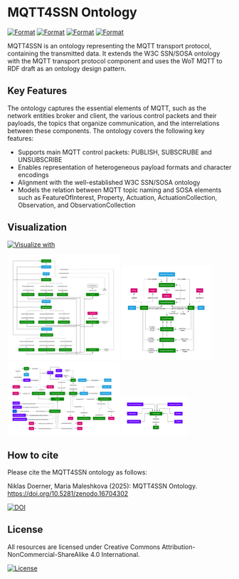 # MQTT4SSN Ontology

[![Format](https://img.shields.io/badge/Format-JSON_LD-blue.svg)](https://doernern.github.io/MQTT4SSNOntology/documentation/ontology.jsonld) [![Format](https://img.shields.io/badge/Format-RDF/XML-blue.svg)](https://doernern.github.io/MQTT4SSNOntology/documentation/ontology.owl) [![Format](https://img.shields.io/badge/Format-N_Triples-blue.svg)](https://doernern.github.io/MQTT4SSNOntology/documentation/ontology.nt) [![Format](https://img.shields.io/badge/Format-TTL-blue.svg)](https://doernern.github.io/MQTT4SSNOntology/documentation/ontology.ttl)

MQTT4SSN is an ontology representing the MQTT transport protocol, containing the transmitted data. It extends the W3C SSN/SOSA ontology with the MQTT transport protocol component and uses the WoT MQTT to RDF draft as an ontology design pattern.

## Key Features

The ontology captures the essential elements of MQTT, such as the network entities broker and client, the various control packets and their payloads, the topics that organize communication, and the interrelations between these components. The ontology covers the following key features:

* Supports main MQTT control packets: PUBLISH, SUBSCRUBE and UNSUBSCRIBE
* Enables representation of heterogeneous payload formats and character encodings
* Alignment with the well-established W3C SSN/SOSA ontology
* Models the relation between MQTT topic naming and SOSA elements such as FeatureOfInterest, Property, Actuation, ActuationCollection, Observation, and ObservationCollection

## Visualization

[![Visualize with](https://img.shields.io/badge/Visualize_with-WebVowl-blue.svg)](https://doernern.github.io/MQTT4SSNOntology/documentation/webvowl/index.html#)

<img src="./figures/ControlPacketHierarchy.png" width="50%">
<img src="./figures/NetworkInfrastructure.png" width="40%">
<img src="./figures/TopicPayload.png" width="50%">
<img src="./figures/TopicSubjects.png" width="30%">

## How to cite
Please cite the MQTT4SSN ontology as follows:

Niklas Doerner, Maria Maleshkova (2025): MQTT4SSN Ontology. https://doi.org/10.5281/zenodo.16704302

[![DOI](https://zenodo.org/badge/DOI/10.5281/zenodo.16805970.svg)](https://doi.org/10.5281/zenodo.16704302) 

## License
All resources are licensed under Creative Commons Attribution-NonCommercial-ShareAlike 4.0 International.

[![License](https://img.shields.io/badge/License-https://creativecommons.org/licenses/by_nc_sa/4.0/-blue.svg)](https://creativecommons.org/licenses/by-nc-sa/4.0/)